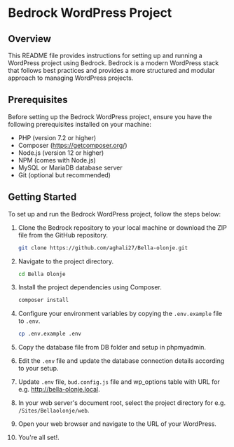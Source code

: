 # Bedrock WordPress Project

## Overview

This README file provides instructions for setting up and running a WordPress project using Bedrock. Bedrock is a modern WordPress stack that follows best practices and provides a more structured and modular approach to managing WordPress projects.

## Prerequisites

Before setting up the Bedrock WordPress project, ensure you have the following prerequisites installed on your machine:

- PHP (version 7.2 or higher)
- Composer (https://getcomposer.org/)
- Node.js (version 12 or higher)
- NPM (comes with Node.js)
- MySQL or MariaDB database server
- Git (optional but recommended)

## Getting Started

To set up and run the Bedrock WordPress project, follow the steps below:

1. Clone the Bedrock repository to your local machine or download the ZIP file from the GitHub repository.

   ```bash
   git clone https://github.com/aghali27/Bella-olonje.git
   ```

2. Navigate to the project directory.

   ```bash
   cd Bella Olonje
   ```

3. Install the project dependencies using Composer.

   ```bash
   composer install
   ```

4. Configure your environment variables by copying the `.env.example` file to `.env`.

   ```bash
   cp .env.example .env
   ```

5. Copy the database file from DB folder and setup in phpmyadmin.

6. Edit the `.env` file and update the database connection details according to your setup.

7. Update `.env` file, `bud.config.js` file and wp_options table with URL for e.g. http://bella-olonje.local.

8. In your web server's document root, select the project directory for e.g. `/Sites/Bellaolonje/web`.

9. Open your web browser and navigate to the URL of your WordPress.

10. You're all set!.
